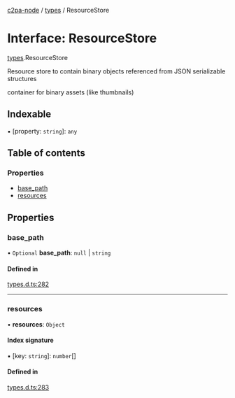 [c2pa-node](../README.md) / [types](../modules/types.md) / ResourceStore

# Interface: ResourceStore

[types](../modules/types.md).ResourceStore

Resource store to contain binary objects referenced from JSON serializable structures

container for binary assets (like thumbnails)

## Indexable

▪ [property: `string`]: `any`

## Table of contents

### Properties

- [base\_path](types.ResourceStore.md#base_path)
- [resources](types.ResourceStore.md#resources)

## Properties

### base\_path

• `Optional` **base\_path**: ``null`` \| `string`

#### Defined in

[types.d.ts:282](https://github.com/contentauth/c2pa-node/blob/deea764/js-src/types.d.ts#L282)

___

### resources

• **resources**: `Object`

#### Index signature

▪ [key: `string`]: `number`[]

#### Defined in

[types.d.ts:283](https://github.com/contentauth/c2pa-node/blob/deea764/js-src/types.d.ts#L283)
